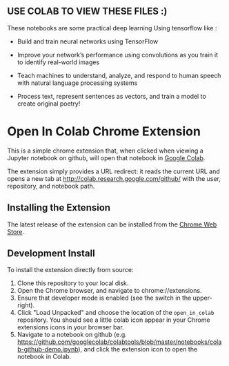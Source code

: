 ## USE COLAB TO VIEW THESE FILES :)

These notebooks are some practical deep learning Using tensorflow like : 

- Build and train neural networks using TensorFlow

- Improve your network’s performance using convolutions as you train it to identify real-world images

- Teach machines to understand, analyze, and respond to human speech with natural language processing systems

- Process text, represent sentences as vectors, and train a model to create original poetry!

# Open In Colab Chrome Extension

This is a simple chrome extension that, when clicked when viewing a Jupyter
notebook on github, will open that notebook in
[Google Colab](http://colab.research.google.com/).

The extension simply provides a URL redirect: it reads the current URL and opens
a new tab at http://colab.research.google.com/github/ with the user, repository,
and notebook path.

## Installing the Extension

The latest release of the extension can be installed from the
[Chrome Web Store](https://chrome.google.com/webstore/detail/open-in-colab/iogfkhleblhcpcekbiedikdehleodpjo).

## Development Install

To install the extension directly from source:

1.  Clone this repository to your local disk.
2.  Open the Chrome browser, and navigate to chrome://extensions.
3.  Ensure that developer mode is enabled (see the switch in the upper-right).
4.  Click "Load Unpacked" and choose the location of the `open_in_colab`
    repository. You should see a little colab icon appear in your Chrome
    extensions icons in your browser bar.
5.  Navigate to a notebook on github (e.g.
    https://github.com/googlecolab/colabtools/blob/master/notebooks/colab-github-demo.ipynb),
    and click the extension icon to open the notebook in Colab.


